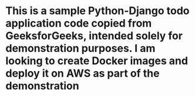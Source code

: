 # This is a sample Python-Django todo application code copied from GeeksforGeeks, intended solely for demonstration purposes. I am looking to create Docker images and deploy it on AWS as part of the demonstration
